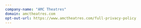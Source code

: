 ```yaml
---
company-name: "AMC Theatres"
domain: amctheatres.com
opt-out-url: https://www.amctheatres.com/full-privacy-policy
---
```





